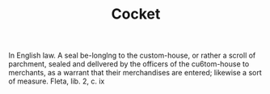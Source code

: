 ---
title: Cocket
letter: C
permalink: "/definitions/bld-cocket.html"
body: In English law. A seal be-longlng to the custom-house, or rather a scroll of
  parchment, sealed and dellvered by the officers of the cu6tom-house to merchants,
  as a warrant that their merchandises are entered; likewise a sort of measure. Fleta,
  lib. 2, c. ix
published_at: '2018-07-07'
source: Black's Law Dictionary 2nd Ed (1910)
layout: post
---